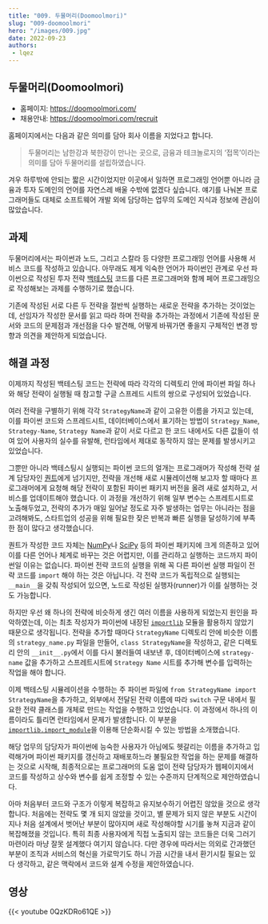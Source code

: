 ```yaml
---
title: "009. 두물머리(Doomoolmori)"
slug: "009-doomoolmori"
hero: "/images/009.jpg"
date: 2022-09-23
authors:
 - lqez
---
```


## 두물머리(Doomoolmori)

 - 홈페이지: <https://doomoolmori.com/>
 - 채용안내: <https://doomoolmori.com/recruit>

홈페이지에서는 다음과 같은 의미를 담아 회사 이름을 지었다고 합니다.

> 두물머리는 남한강과 북한강이 만나는 곳으로, 금융과 테크놀로지의 ‘접목’이라는 의미를 담아 두물머리를 설립하였습니다.

겨우 하루밖에 안되는 짧은 시간이었지만 이곳에서 일하면 프로그래밍 언어뿐 아니라 금융과 투자 도메인의 언어를 자연스레 배울 수밖에 없겠다 싶습니다.
얘기를 나눠본 프로그래머들도 대체로 소프트웨어 개발 외에 담당하는 업무의 도메인 지식과 정보에 관심이 많았습니다.

## 과제

두물머리에서는 파이썬과 노드, 그리고 스칼라 등 다양한 프로그래밍 언어를 사용해 서비스 코드를 작성하고 있습니다.
아무래도 제게 익숙한 언어가 파이썬인 관계로 우선 파이썬으로 작성된 투자 전략 [백테스팅](https://en.wikipedia.org/wiki/Backtesting) 코드를 다른 프로그래머와 함께 페어 프로그래밍으로 작성해보는 과제를 수행하기로 했습니다.

기존에 작성된 서로 다른 두 전략을 절반씩 실행하는 새로운 전략을 추가하는 것이었는데, 선임자가 작성한 문서를 읽고 따라 하며 전략을 추가하는 과정에서 기존에 작성된 문서와 코드의 문제점과 개선점을 다수 발견해, 어떻게 바꿔가면 좋을지 구체적인 변경 방향과 의견을 제안하게 되었습니다.

## 해결 과정

이제까지 작성된 백테스팅 코드는 전략에 따라 각각의 디렉토리 안에 파이썬 파일 하나와 해당 전략이 실행될 때 참고할 구글 스프레드 시트의 쌍으로 구성되어 있었습니다.

여러 전략을 구별하기 위해 각각 `StrategyName`과 같이 고유한 이름을 가지고 있는데, 이를 파이썬 코드와 스프레드시트, 데이터베이스에서 표기하는 방법이 `Strategy_Name`, `Strategy-Name`, `Strategy Name`과 같이 서로 다르고 한 코드 내에서도 다른 값들이 섞여 있어 사용자의 실수를 유발해, 런타임에서 제대로 동작하지 않는 문제를 발생시키고 있었습니다.

그뿐만 아니라 백테스팅시 실행되는 파이썬 코드의 얼개는 프로그래머가 작성해 전략 설계 담당자인 [퀀트](https://en.wikipedia.org/wiki/Quantitative_analysis_(finance))에게 넘기지만, 전략을 개선해 새로 시뮬레이션해 보고자 할 때마다 프로그래머에게 요청해 해당 전략이 포함된 파이썬 패키지 버전을 올려 새로 설치하고, 서비스를 업데이트해야 했습니다. 이 과정을 개선하기 위해 일부 변수는 스프레트시트로 노출해두었고, 전략의 추가가 매일 일어날 정도로 자주 발생하는 업무는 아니라는 점을 고려해봐도, 스타트업의 성공을 위해 필요한 잦은 반복과 빠른 실행을 달성하기에 부족한 점이 많다고 생각했습니다.

퀀트가 작성한 코드 자체는 [NumPy](https://numpy.org/)나 [SciPy](https://scipy.org/) 등의 파이썬 패키지에 크게 의존하고 있어 이를 다른 언어나 체계로 바꾸는 것은 어렵지만, 이를 관리하고 실행하는 코드까지 파이썬일 이유는 없습니다. 파이썬 전략 코드의 실행을 위해 꼭 다른 파이썬 실행 파일이 전략 코드를 `import` 해야 하는 것은 아닙니다. 각 전략 코드가 독립적으로 실행되는 `__main__`을 갖춰 작성되어 있으면, 노드로 작성된 실행자(runner)가 이를 실행하는 것도 가능합니다.

하지만 우선 왜 하나의 전략에 비슷하게 생긴 여러 이름을 사용하게 되었는지 원인을 파악하였는데, 이는 최초 작성자가 파이썬에 내장된 [`importlib`](https://docs.python.org/ko/3/library/importlib.html) 모듈을 활용하지 않았기 때문으로 생각됩니다. 전략을 추가할 때마다 `StrategyName` 디렉토리 안에 비슷한 이름의 `strategy_name.py` 파일을 만들어, `class StrategyName`을 작성하고, 같은 디렉토리 안의 `__init__.py`에서 이를 다시 불러들여 내보낸 후, 데이터베이스에 `strategy-name` 값을 추가하고 스프레트시트에 `Strategy Name` 시트를 추가해 변수를 입력하는 작업을 해야 합니다.

이제 백테스팅 시뮬레이션을 수행하는 주 파이썬 파일에 `from StrategyName import StrategyName`을 추가하고, 외부에서 전달된 전략 이름에 따라 `switch` 구문 내에서 필요한 전략 클래스를 개체로 만드는 작업을 수행하고 있었습니다. 이 과정에서 하나의 이름이라도 틀리면 런타임에서 문제가 발생합니다. 이 부분을 [`importlib.import_module`](https://docs.python.org/ko/3/library/importlib.html#importlib.import_module)을 이용해 단순화시킬 수 있는 방법을 소개했습니다.

해당 업무의 담당자가 파이썬에 능숙한 사용자가 아님에도 헷갈리는 이름을 추가하고 입력해가며 파이썬 패키지를 갱신하고 재배포하느라 불필요한 작업을 하는 문제를 해결하는 것으로 시작해, 최종적으로는 프로그래머의 도움 없이 전략 담당자가 웹페이지에서 코드를 작성하고 상수와 변수를 쉽게 조정할 수 있는 수준까지 단계적으로 제안하였습니다.

아마 처음부터 코드와 구조가 이렇게 복잡하고 유지보수하기 어렵진 않았을 것으로 생각합니다. 처음에는 전략도 몇 개 되지 않았을 것이고, 별 문제가 되지 않은 부분도 시간이 지나 처음 설계에서 벗어난 부분이 많아지며 새로 작성해야할 시기를 놓쳐 지금과 같이 복잡해졌을 것입니다. 특히 최종 사용자에게 직접 노출되지 않는 코드들은 더욱 그러기 마련이라 마냥 잘못 설계했다 여기지 않습니다. 다만 경우에 따라서는 의외로 간과했던 부분이 조직과 서비스의 혁신을 가로막기도 하니 가끔 시간을 내서 환기시킬 필요는 있다 생각하고, 같은 맥락에서 코드와 설계 수정을 제안하였습니다.

## 영상
{{< youtube 0QzKDRo61QE >}}
